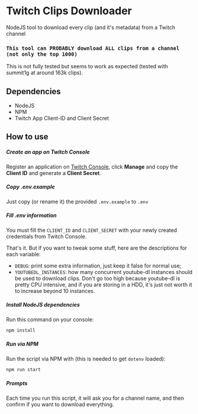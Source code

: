 # Twitch Clips Downloader

NodeJS tool to download every clip (and it's metadata) from a Twitch channel

### `This tool can PROBABLY download ALL clips from a channel (not only the top 1000)`

This is not fully tested but seems to work as expected (tested with summit1g at around 163k clips).

## Dependencies

- NodeJS
- NPM
- Twitch App Client-ID and Client Secret

## How to use

##### Create an app on Twitch Console

Register an application on [Twitch Console](https://dev.twitch.tv/console/apps), click **Manage** and copy the **Client ID** and generate a **Client Secret**.

##### Copy .env.example

Just copy (or rename it) the provided `.env.example` to `.env`

##### Fill .env information

You must fill the `CLIENT_ID` and `CLIENT_SECRET` with your newly created credentials from Twitch Console.

That's it. But if you want to tweak some stuff, here are the descriptions for each variable:

- `DEBUG`: print some extra information, just keep it false for normal use;
- `YOUTUBEDL_INSTANCES`: how many concurrent youtube-dl instances should be used to download clips. Don't go too high because youtube-dl is pretty CPU intensive, and if you are storing in a HDD, it's just not worth it to increase beyond 10 instances.

##### Install NodeJS dependencies

Run this command on your console:

```bash
npm install
```

##### Run via NPM

Run the script via NPM with (this is needed to get `dotenv` loaded):

```bash
npm run start
```

##### Prompts

Each time you run this script, it will ask you for a channel name, and then confirm if you want to download everything.
